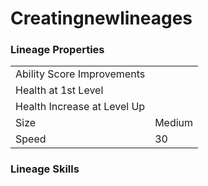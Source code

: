 # Creatingnewlineages


### Lineage Properties
|||
|-|--|
|Ability Score Improvements|  |
|Health at 1st Level|  |
| Health Increase at Level Up |  |
| Size | Medium |
| Speed | 30 |

### Lineage Skills